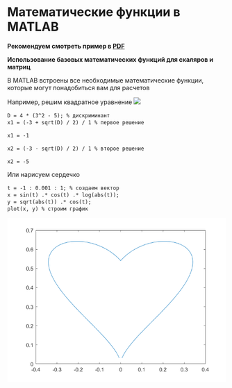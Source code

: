 # Математические функции в MATLAB

**Рекомендуем смотреть пример в [PDF](math_functions.pdf)**

**Использование базовых математических функций для скаляров и матриц**

В MATLAB встроены все необходимые математические функции, которые могут понадобиться вам для расчетов

Например, решим квадратное уравнение <img src="https://latex.codecogs.com/gif.latex?\inline&space;x^2&space;+6x+5=0"/> 

```matlab:Code
D = 4 * (3^2 - 5); % дискриминант
x1 = (-3 + sqrt(D) / 2) / 1 % первое решение
```

```text:Output
x1 = -1
```

```matlab:Code
x2 = (-3 - sqrt(D) / 2) / 1 % второе решение
```

```text:Output
x2 = -5
```

Или нарисуем сердечко

```matlab:Code
t = -1 : 0.001 : 1; % создаем вектор
x = sin(t) .* cos(t) .* log(abs(t));
y = sqrt(abs(t)) .* cos(t);
plot(x, y) % строим график
```

![figure_0.png](README_images/figure_0.png)
